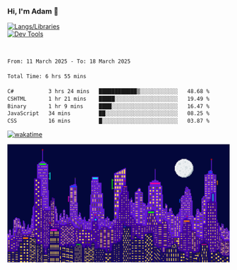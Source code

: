 ### Hi, I'm Adam 👋

[![Langs/Libraries](https://skillicons.dev/icons?i=cs,dotnet,js,css,html,sass,ts,jquery,bootstrap)](https://skillicons.dev)
<br/>
[![Dev Tools](https://skillicons.dev/icons?i=git,github,githubactions,visualstudio)](https://skillicons.dev)

<br/>

<!--START_SECTION:waka-->

```txt
From: 11 March 2025 - To: 18 March 2025

Total Time: 6 hrs 55 mins

C#           3 hrs 24 mins   ████████████▒░░░░░░░░░░░░   48.68 %
CSHTML       1 hr 21 mins    █████░░░░░░░░░░░░░░░░░░░░   19.49 %
Binary       1 hr 9 mins     ████░░░░░░░░░░░░░░░░░░░░░   16.47 %
JavaScript   34 mins         ██░░░░░░░░░░░░░░░░░░░░░░░   08.25 %
CSS          16 mins         █░░░░░░░░░░░░░░░░░░░░░░░░   03.87 %
```

<!--END_SECTION:waka-->

[![wakatime](https://wakatime.com/badge/user/2234bda2-efd3-47c5-8724-79108edfe9aa.svg)](https://wakatime.com/@2234bda2-efd3-47c5-8724-79108edfe9aa)

![Pixelated city at night](./media/city.gif)
